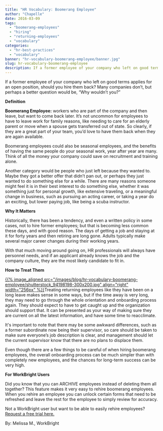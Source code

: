 ```yaml
---
title: "HR Vocabulary: Boomerang Employee"
author: "Chapelle"
date: 2016-03-09
tags:
  - "boomerang-employees"
  - "hiring"
  - "returning-employees"
  - "vocabulary"
categories:
  - "hr-best-practices"
  - "vocabulary"
banner: "hr-vocabulary-boomerang-employee/banner.jpg"
slug: hr-vocabulary-boomerang-employee
description: If a former employee of your company who left on good terms applies for an open position, should you hire them back? Learn more about Boomerang Employees
---
```

If a former employee of your company who left on good terms applies for an open position, should you hire them back? Many companies don’t, but perhaps a better question would be, “Why wouldn’t you?”  
  
**Definition**  
  
**Boomerang Employee:** workers who are part of the company and then leave, but want to come back later. It’s not uncommon for employees to have to leave work for family reasons, like needing to care for an elderly parent or move when a spouse gets transferred out of state. So clearly, if they are a great part of your team, you’d love to have them back when they are again available.  
  
Boomerang employees could also be seasonal employees, and the benefits of having the same people do your seasonal work, year after year are many. Think of all the money your company could save on recruitment and training alone.  
  
Another category would be people who just left because they wanted to. Maybe they got a better offer that didn’t pan out, or perhaps they just wanted to do something else for a while. There are many reasons someone might feel it is in their best interest to do something else, whether it was something just for personal growth, like extensive traveling, or a meaningful change in business, such as pursuing an acting career, or taking a year do an exciting, but lower paying job, like being a scuba instructor.  
  
**Why It Matters**  
  
Historically, there has been a tendency, and even a written policy in some cases, not to hire former employees; but that is becoming less common these days, and with good reason. The days of getting a job and staying at it for forty years and then retiring are long gone. Adults typically make several major career changes during their working years.  
  
With that much moving around going on, HR professionals will always have personnel needs, and if an applicant already knows the job and the company culture, they are the most likely candidate to fit in.  
  
**How to Treat Them**  
  
[{{% image_aligned src="/images/blog/hr-vocabulary-boomerang-employee/shutterstock_94198198-300x200.jpg" align="right" width="256px" %}}](https://workbright.com/wp-content/uploads/2016/03/shutterstock_94198198.jpg)Treating returning employees like they have been on a long leave makes sense in some ways, but if the time away is very long, they may need to go through the whole orientation and onboarding process again. They should expect to have to get caught up and the organization should support that. It can be presented as your way of making sure they are current on all the latest information, and have some time to reacclimate.  
  
It's important to note that there may be some awkward differences, such as a former subordinate now being their supervisor, so care should be taken to make sure everyone’s job description is clear, and management should let the current supervisor know that there are no plans to displace them.  
  
Even though there are a few things to be careful of when hiring boomerang employees, the overall onboarding process can be much simpler than with completely new employees, and the chances for long-term success can be very high.  
  
**For WorkBright Users**  
  
Did you know that you can ARCHIVE employees instead of deleting them all together? This feature makes it very easy to rehire boomerang employees. When you rehire an employee you can unlock certain forms that need to be refreshed and leave the rest for the employee to simply review for accuracy.  
  
Not a WorkBright user but want to be able to easily rehire employees? [Request a free trial here.](https://workbright.com/benefits-features/)  
  
By: Melissa M., WorkBright  
  
  
  


  
  


  
  



